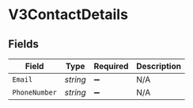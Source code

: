 # V3ContactDetails


## Fields

| Field              | Type               | Required           | Description        |
| ------------------ | ------------------ | ------------------ | ------------------ |
| `Email`            | *string*           | :heavy_minus_sign: | N/A                |
| `PhoneNumber`      | *string*           | :heavy_minus_sign: | N/A                |